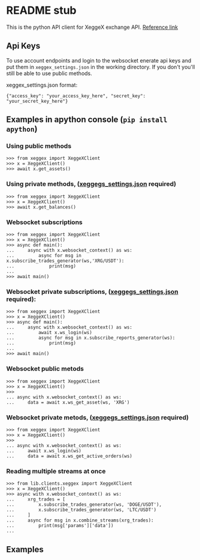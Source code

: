 # README  stub
This is the python API client for XeggeX exchange API. [Reference link](https://htmlpreview.github.io/?https://github.com/KarolTrzeszczkowski/XeggeXPythonApiClient/blob/master/docs/xeggex.html)

<a name="settings"></a>
## Api Keys 
To use account endpoints and login to the websocket enerate api keys and put them in `xeggex_settings.json` in the working directory. If you don't you'll still be able to use public methods.

xeggex_settings.json format:
```
{"access_key": "your_access_key_here", "secret_key": "your_secret_key_here"}
```


## Examples in apython console (`pip install apython`)

### Using public methods
```
>>> from xeggex import XeggeXClient
>>> x = XeggeXClient()
>>> await x.get_assets()
```
### Using private methods,  ([xeggegs_settings.json](#settings) required)
```
>>> from xeggex import XeggeXClient
>>> x = XeggeXClient()
>>> await x.get_balances()
```
### Websocket subscriptions
```
>>> from xeggex import XeggeXClient
>>> x = XeggeXClient()
>>> async def main():
...     async with x.websocket_context() as ws:
...         async for msg in x.subscribe_trades_generator(ws,'XRG/USDT'):
...             print(msg)
... 
>>> await main()
```

### Websocket private subscriptions,  ([xeggegs_settings.json](#settings) required):
```
>>> from xeggex import XeggeXClient
>>> x = XeggeXClient()
>>> async def main():
...     async with x.websocket_context() as ws:
...         await x.ws_login(ws)
...         async for msg in x.subscribe_reports_generator(ws):
...             print(msg)
... 
>>> await main()
```
### Websocket public metods
```
>>> from xeggex import XeggeXClient
>>> x = XeggeXClient()
>>> 
... async with x.websocket_context() as ws:
...     data = await x.ws_get_asset(ws, 'XRG')

```
### Websocket private metods,  ([xeggegs_settings.json](#settings) required)
```
>>> from xeggex import XeggeXClient
>>> x = XeggeXClient()
>>> 
... async with x.websocket_context() as ws:
...     await x.ws_login(ws)
...     data = await x.ws_get_active_orders(ws)

```
### Reading multiple streams at once
```
>>> from lib.clients.xeggex import XeggeXClient
>>> x = XeggeXClient()
>>> async with x.websocket_context() as ws:
...     xrg_trades = [
...         x.subscribe_trades_generator(ws, 'DOGE/USDT'),
...         x.subscribe_trades_generator(ws, 'LTC/USDT')
...     ]
...     async for msg in x.combine_streams(xrg_trades):
...         print(msg['params']['data'])
... 
```
## Examples


